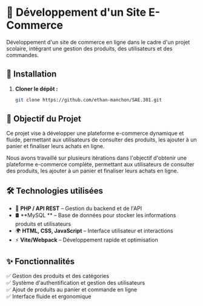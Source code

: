 # 🛒 Développement d'un Site E-Commerce

Développement d'un site de commerce en ligne dans le cadre d'un projet scolaire, intégrant une gestion des produits, des utilisateurs et des commandes.

## 🚀 Installation

1. **Cloner le dépôt :**

   ```sh
   git clone https://github.com/ethan-manchon/SAE.301.git
   ```

## 🎯 Objectif du Projet

Ce projet vise à développer une plateforme e-commerce dynamique et fluide, permettant aux utilisateurs de consulter des produits, les ajouter à un panier et finaliser leurs achats en ligne.

Nous avons travaillé sur plusieurs itérations dans l'objectif d'obtenir une plateforme e-commerce complète, permettant aux utilisateurs de consulter des produits, les ajouter à un panier et finaliser leurs achats en ligne.

## 🛠 Technologies utilisées

- 🐘 **PHP / API REST** – Gestion du backend et de l'API<br>
- 🛢 **MySQL ** – Base de données pour stocker les informations produits et utilisateurs<br>
- 🌍 **HTML, CSS, JavaScript** – Interface utilisateur et interactions<br>
- ⚡ **Vite/Webpack** – Développement rapide et optimisation<br>


## ✨ Fonctionnalités<br>

✅ Gestion des produits et des catégories<br>
✅ Système d'authentification et gestion des utilisateurs<br>
✅ Ajout de produits au panier et commande en ligne<br>
✅ Interface fluide et ergonomique<br>


